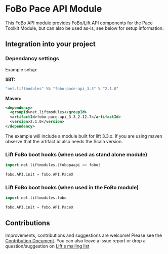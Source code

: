 # FoBo Pace API Module

This FoBo API module provides FoBo/Lift API components for the Pace Toolkit Module, 
but can also be used as-is, see below for setup information. 

## Integration into your project 

### Dependancy settings

Example setup:

**SBT:**
```scala
"net.liftmodules" %% "fobo-pace-api_3.3" % "2.1.0"
```
**Maven:**
```xml
<dependency>
  <groupId>net.liftmodules</groupId>
  <artifactId>fobo-pace-api_3.3_2.12.7</artifactId>
  <version>2.1.0</version>
</dependency>
```
The example will include a module built for lift 3.3.x. 
If you are using maven observe that the artifact id also needs the Scala version.

### Lift FoBo boot hooks (when used as stand alone module)
```scala
import net.liftmodules.{fobopaapi => fobo}
  :
fobo.API.init = fobo.API.PaceX    
```
### Lift FoBo boot hooks (when used in the FoBo module)
```scala
import net.liftmodules.fobo 
  :
fobo.API.init = fobo.API.PaceX
```
## Contributions

Improvements, contributions and suggestions are welcome! 
Please see the [Contribution Document](https://github.com/karma4u101/FoBo/blob/master/CONTRIBUTING.md). 
You can also leave a issue report or drop a question/suggestion on [Lift's mailing list](http://groups.google.com/group/liftweb/) 
